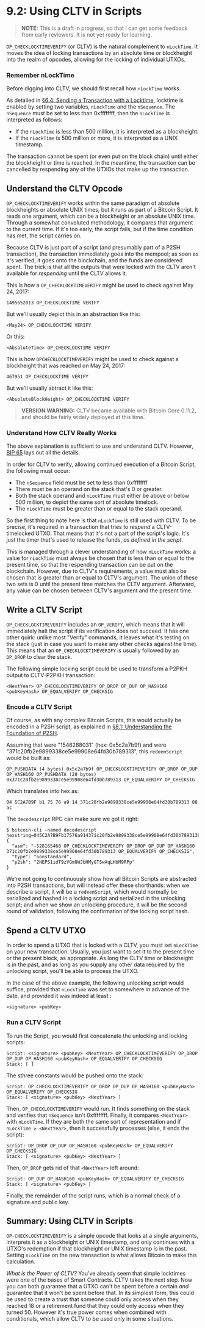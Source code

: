 # 9.2: Using CLTV in Scripts

> **NOTE:** This is a draft in progress, so that I can get some feedback from early reviewers. It is not yet ready for learning.

`OP_CHECKLOCKTIMEVERIFY` (or CLTV) is the natural complement to `nLockTime`. It moves the idea of locking transactions by an absolute time or blockheight into the realm of opcodes, allowing for the locking of individual UTXOs.

### Remember nLockTime

Before digging into CLTV, we should first recall how `nLockTime` works.

As detailed in [§6.4: Sending a Transaction with a Locktime](6_4_Sending_a_Transaction_with_a_Locktime.md), locktime is enabled by setting two variables, `nLockTime` and the `nSequence`. The `nSequence` must be set to less than 0xffffffff, then the `nLockTime` is interpreted as follows:

* If the `nLockTime` is less than 500 million, it is interpreted as a blockheight.
* If the `nLockTime` is 500 million or more, it is interpreted as a UNIX timestamp.

The transaction cannot be spent (or even put on the block chain) until either the blockheight or time is reached. In the meantime, the transaction can be cancelled by respending any of the UTXOs that make up the transaction.

## Understand the CLTV Opcode

`OP_CHECKLOCKTIMEVERIFY` works within the same paradigm of absolute blockheights or absolute UNIX times, but it runs as part of a Bitcoin Script. It reads one argument, which can be a blockheight or an absolute UNIX time. Through a somewhat convoluted methodology, it compares that argument to the current time. If it's too early, the script fails, but if the time condition has met, the script carries on. 

Because CLTV is just part of a script (and presumably part of a P2SH transaction), the transaction immediately goes into the mempool; as soon as it's verified, it goes onto the blockchain, and the funds are considered spent. The trick is that all the outputs that were locked with the CLTV aren't available for _respending_ until the CLTV allows it.

This is how a `OP_CHECKLOCKTIMEVERIFY` might be used to check against May 24, 2017:
```
1495652013 OP_CHECKLOCKTIME VERIFY
```
But we'll usually depict this in an abstraction like this:
```
<May24> OP_CHECKLOCKTIME VERIFY
```
Or this:
```
<AbsoluteTime> OP_CHECKLOCKTIME VERIFY
```
This is how `OPCHECKLOCKTIMEVERIFY` might be used to check against a blockheight that was reached on May 24, 2017:
```
467951 OP_CHECKLOCKTIME VERIFY
```
But we'll usually abtract it like this:
```
<AbsoluteBlockHeight> OP_CHECKLOCKTIME VERIFY
```

> **VERSION WARNING:** CLTV became available with Bitcoin Core 0.11.2, and should be fairly widely deployed at this time.

### Understand How CLTV Really Works

The above explanation is sufficient to use and understand CLTV. However, [BIP 65](https://github.com/bitcoin/bips/blob/master/bip-0065.mediawiki) lays out all the details.

In order for CLTV to verify, allowing continued execution of a Bitcoin Script, the following must occur:

* The `nSequence` field must be set to less than 0xffffffff
* There must be an operand on the stack that's 0 or greater.
* Both the stack operand and `nLockTime` must either be above or below 500 million, to depict the same sort of absolute timelock.
* The `nLockTime` must be greater than or equal to the stack operand.

So the first thing to note here is that `nLockTime` is still used with CLTV. To be precise, it's required in a transaction that tries to _respend_ a CLTV-timelocked UTXO. That means that it's not a part of the script's logic. It's just the timer that's used to release the funds, _as defined in the script_. 

This is managed through a clever understanding of how `nLockTime` works: a value for `nLockTime` must always be chosen that is less than or equal to the present time, so that the respending transaction can be put on the blockchain. However, due to CLTV's requirements, a value must also be chosen that is greater than or equal to CLTV's argument. The union of these two sets is 0 until the present time matches the CLTV argument. Afterward, any value can be chosen between CLTV's argument and the present time.

## Write a CLTV Script

`OP_CHECKLOCKTIMEVERIFY` includes an `OP_VERIFY`, which means that it will immediately halt the script if its verification does not succeed. It has one other quirk: unlike most "Verify" commands, it leaves what it's testing on the stack (just in case you want to make any other checks against the time). This means that an `OP_CHECKLOCKTIMEVERIFY` is usually followed by an `OP_DROP` to clear the stack.

The following simple locking script could be used to transform a P2PKH output to CLTV-P2PKH transaction:
```
<NextYear> OP_CHECKLOCKTIMEVERIFY OP_DROP OP_DUP OP_HASH160 <pubKeyHash> OP_EQUALVERIFY OP_CHECKSIG
```

### Encode a CLTV Script

Of course, as with any complex Bitcoin Scripts, this would actually be encoded in a P2SH script, as explained in [§8.1: Understanding the Foundation of P2SH](8_1_Understanding_the_Foundation_of_P2SH.md). 

Assuming that <NextYear> were "1546288031" (hex: 0x5c2a7b9f) and <pubKeyHash> were "371c20fb2e9899338ce5e99908e64fd30b789313", this `redeemScript` would be built as:
```
OP_PUSHDATA (4 bytes) 0x5c2a7b9f OP_CHECKLOCKTIMEVERIFY OP_DROP OP_DUP OP_HASH160 OP_PUSHDATA (20 bytes) 0x371c20fb2e9899338ce5e99908e64fd30b789313 OP_EQUALVERIFY OP_CHECKSIG
```
Which translates into hex as:
```
04 5C2A7B9F b1 75 76 a9 14 371c20fb2e9899338ce5e99908e64fd30b789313 88 ac
```
The `decodescript` RPC can make sure we got it right:
```
$ bitcoin-cli -named decodescript hexstring=045C2A7B9Fb17576a914371c20fb2e9899338ce5e99908e64fd30b78931388ac
{
  "asm": "-528165468 OP_CHECKLOCKTIMEVERIFY OP_DROP OP_DUP OP_HASH160 371c20fb2e9899338ce5e99908e64fd30b789313 OP_EQUALVERIFY OP_CHECKSIG",
  "type": "nonstandard",
  "p2sh": "2NEPS1idT9zVGm8WJbHMyGTSwAqLHbM9RPp"
}
```

We're not going to continuously show how all Bitcoin Scripts are abstracted into P2SH transactions, but will instead offer these shorthands: when we describe a script, it will be a `redeemScript`, which would normally be serialized and hashed in a locking script and serialized in the unlocking script; and when we show an unlocking procedure, it will be the second round of validation, following the confirmation of the locking script hash.

## Spend a CLTV UTXO

In order to spend a UTXO that is locked with a CLTV, you must set `nLockTime` on your new transaction. Usually, you just want to set it to the present time or the present block, as appropriate. As long the CLTV time or blockheight is in the past, and as long as you supply any other data required by the unlocking script, you'll be able to process the UTXO.

In the case of the above example, the following unlocking script would suffice, provided that `nLockTime` was set to somewhere in advance of the <NextYear> date, and provided it was indeed at least <NextYear>:
```
<signature> <pubKey>
```

### Run a CLTV Script

To run the Script, you would first concatenate the unlocking and locking scripts:
```
Script: <signature> <pubKey> <NextYear> OP_CHECKLOCKTIMEVERIFY OP_DROP OP_DUP OP_HASH160 <pubKeyHash> OP_EQUALVERIFY OP_CHECKSIG
Stack: [ ]
```
The sthree constants would be pushed onto the stack:
```
Script: OP_CHECKLOCKTIMEVERIFY OP_DROP OP_DUP OP_HASH160 <pubKeyHash> OP_EQUALVERIFY OP_CHECKSIG
Stack: [ <signature> <pubKey> <NextYear> ]
```
Then, `OP_CHECKLOCKTIMEVERIFY` would run. It finds something on the stack and verifies that `nSequence` isn't 0xffffffff. Finally, it compares `<NextYear>` with `nLockTime`. If they are both the same sort of representation and if `nLockTime ≥ <NextYear>`, then it successfully processes (else, it ends the script):
```
Script: OP_DROP OP_DUP OP_HASH160 <pubKeyHash> OP_EQUALVERIFY OP_CHECKSIG
Stack: [ <signature> <pubKey> <NextYear> ]
```
Then, `OP_DROP` gets rid of that `<NextYear>` left around:
```
Script: OP_DUP OP_HASH160 <pubKeyHash> OP_EQUALVERIFY OP_CHECKSIG
Stack: [ <signature> <pubKey> ]
```
Finally, the remainder of the script runs, which is a normal check of a signature and public key.
## Summary: Using CLTV in Scripts

`OP-CHECKLOCKTIMEVERIFY` is a simple opcode that looks at a single arguments, interprets it as a blockheight or UNIX timestamp, and only continues with a UTXO's redemption if that blockheight or UNIX timestamp is in the past. Setting `nLockTime` on the new transaction is what allows Bitcoin to make this calculation.

_What is the Power of CLTV?_ You've already seem that simple locktimes were one of the bases of Smart Contracts. CLTV takes the next step. Now you can both guarantee that a UTXO can't be spent before a certain _and_ guarantee that it won't be spent before that. In its simplest form, this could be used to create a trust that someone could only access when they reached 18 or a retirement fund that they could only access when they turned 50. However it's true power comes when combined with conditionals, which allow CLTV to be used only in some situations.
